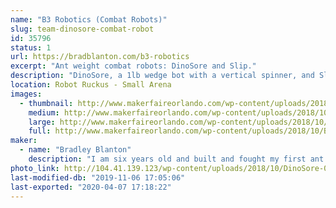```yaml
---
name: "B3 Robotics (Combat Robots)"
slug: team-dinosore-combat-robot
id: 35796
status: 1
url: https://bradblanton.com/b3-robotics
excerpt: "Ant weight combat robots: DinoSore and Slip."
description: "DinoSore, a 1lb wedge bot with a vertical spinner, and Slip, a 1lb wedge bot with a flipper, driven by Bradley Blanton and Matthew Tobias, respectively.  Bradley has participated in five robot competitions over the past year, including Maker Faire Orlando last year, and he is excited to get back in the box!  And this will be Matthew's second competition after he got his robot battle introduction at Robot Riot Summer 2019 in Miami in August 2019."
location: Robot Ruckus - Small Arena
images:
  - thumbnail: http://www.makerfaireorlando.com/wp-content/uploads/2018/10/BEB-Andrea-Robot-Riot-093018.jpg
    medium: http://www.makerfaireorlando.com/wp-content/uploads/2018/10/BEB-Andrea-Robot-Riot-093018.jpg
    large: http://www.makerfaireorlando.com/wp-content/uploads/2018/10/BEB-Andrea-Robot-Riot-093018.jpg
    full: http://www.makerfaireorlando.com/wp-content/uploads/2018/10/BEB-Andrea-Robot-Riot-093018.jpg
maker:
  - name: "Bradley Blanton"
    description: "I am six years old and built and fought my first ant weight robot last year at MakeMIA in Miami.  My robot's name is Dinosore and he is a wedge bot with a vertical spinner.  I have participated in five robot battles in the past year, including Maker Faire Orlando last year, and really enjoy the competition and sportsmanship.  And a special thanks to Team Witch Doctor for helping me along the way."
photo_link: http://104.41.139.123/wp-content/uploads/2018/10/DinoSore-093018-768x1024.jpg
last-modified-db: "2019-11-06 17:05:06"
last-exported: "2020-04-07 17:18:22"
---
```

